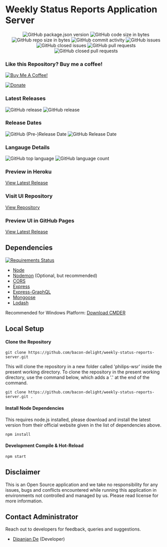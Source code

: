 # Weekly Status Reports Application Server

<p align="center">
	<img alt="GitHub package.json version" src="https://img.shields.io/github/package-json/v/bacon-delight/weekly-status-reports-server.svg?style=for-the-badge">
	<img alt="GitHub code size in bytes" src="https://img.shields.io/github/languages/code-size/bacon-delight/weekly-status-reports-server.svg?style=for-the-badge">
	<img alt="GitHub repo size in bytes" src="https://img.shields.io/github/repo-size/bacon-delight/weekly-status-reports-server.svg?style=for-the-badge">
	<img alt="GitHub commit activity" src="https://img.shields.io/github/commit-activity/m/bacon-delight/weekly-status-reports-server.svg?style=for-the-badge">
	<img alt="GitHub issues" src="https://img.shields.io/github/issues-raw/bacon-delight/weekly-status-reports-server.svg?label=Open%20Issues&style=for-the-badge">
	<img alt="GitHub closed issues" src="https://img.shields.io/github/issues-closed-raw/bacon-delight/weekly-status-reports-server.svg?label=Closed%20Issues&style=for-the-badge">
	<img alt="GitHub pull requests" src="https://img.shields.io/github/issues-pr-raw/bacon-delight/weekly-status-reports-server.svg?label=Pull%20Requests%20%28Open%29&style=for-the-badge">
	<img alt="GitHub closed pull requests" src="https://img.shields.io/github/issues-pr-closed-raw/bacon-delight/weekly-status-reports-server.svg?label=Pull%20Requests%20%28Closed%29&style=for-the-badge">
</p>

### Like this Repository? Buy me a coffee!

<p><a href="https://www.buymeacoffee.com/baconDelight" target="_blank"><img src="https://bmc-cdn.nyc3.digitaloceanspaces.com/BMC-button-images/custom_images/black_img.png" alt="Buy Me A Coffee!" style="height: auto !important;width: auto !important;" ></a></p>

[![Donate](https://img.shields.io/badge/Donate-PayPal-green.svg)](https://paypal.me/dipanjan131)

### Latest Releases
<p>
	<img alt="GitHub release" src="https://img.shields.io/github/release-pre/bacon-delight/weekly-status-reports-server.svg?label=PRE%20RELEASE&style=for-the-badge">
	<img alt="GitHub release" src="https://img.shields.io/github/release/bacon-delight/weekly-status-reports-server.svg?style=for-the-badge">
</p>

### Release Dates
<p>
	<img alt="GitHub (Pre-)Release Date" src="https://img.shields.io/github/release-date-pre/bacon-delight/weekly-status-reports-server.svg?label=PRE%20RELEASE&style=for-the-badge">
	<img alt="GitHub Release Date" src="https://img.shields.io/github/release-date/bacon-delight/weekly-status-reports-server.svg?label=RELEASE&style=for-the-badge">
</p>

### Langauge Details
<p>
	<img alt="GitHub top language" src="https://img.shields.io/github/languages/top/bacon-delight/weekly-status-reports-server.svg?color=%23f45342&style=for-the-badge">
	<img alt="GitHub language count" src="https://img.shields.io/github/languages/count/bacon-delight/weekly-status-reports-server.svg?style=for-the-badge">
</p>

### Preview in Heroku
[View Latest Release](https://weekly-status-reports-server.herokuapp.com/graphql)

### Visit UI Repository
[View Repository](https://github.com/bacon-delight/weekly-status-reports)

### Preview UI in GitHub Pages
[View Latest Release](https://bacon-delight.github.io/weekly-status-reports/)

## Dependencies
<a href="https://requires.io/github/bacon-delight/weekly-status-reports-server/requirements/?branch=master"><img src="https://requires.io/github/bacon-delight/weekly-status-reports-server/requirements.svg?branch=master" alt="Requirements Status" /></a>

* [Node](https://nodejs.org/en/)
* [Nodemon](https://nodemon.io/) (Optional, but recommended)
* [CORS](https://www.npmjs.com/package/cors)
* [Express](https://expressjs.com/)
* [Express-GraphQL](https://github.com/graphql/express-graphql)
* [Mongoose](https://mongoosejs.com/)
* [Lodash](https://lodash.com/)

Recommended for Windows Platform: [Download CMDER](https://cmder.net/)

## Local Setup

#### Clone the Repository
```
git clone https://github.com/bacon-delight/weekly-status-reports-server.git
```

This will clone the repository in a new folder called 'philips-wsr' inside the present working directory. To clone the repository in the present working directory, use the command below, which adds a '.' at the end of the command.

```
git clone https://github.com/bacon-delight/weekly-status-reports-server.git .
```

#### Install Node Dependencies
This requires node.js installed, please download and install the latest version from their official website given in the list of dependencies above.

```
npm install
```

#### Development Compile & Hot-Reload

```
npm start
```


## Disclaimer
This is an Open Source application and we take no responsibility for any issues, bugs and conflicts encountered while running this application in environments not controlled and managed by us. Please read license for more information.

## Contact Administrator
Reach out to developers for feedback, queries and suggestions.

* [Dipanjan De](https://dipanjande.com) (Developer)
